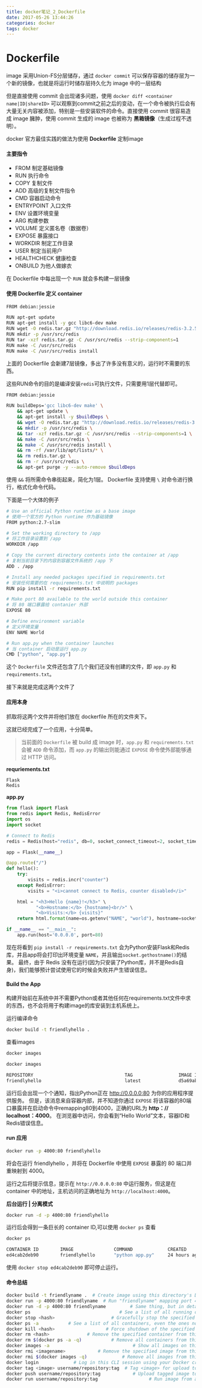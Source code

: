 ```yaml
---
title: docker笔记_2_Dockerfile
date: 2017-05-26 13:44:26
categories: docker
tags: docker
---
```


# Dockerfile

image 采用Union-FS分层储存，通过 `docker commit` 可以保存容器的储存层为一个新的镜像，也就是将运行时储存层持久化为 image 中的一层结构

但是直接使用 commit 会出现诸多问题，使用 `docker diff <container name|ID|shareID>` 可以观察到commit之前之后的变动，在一个命令被执行后会有大量无关内容被添加，特别是一些安装软件的命令。直接使用 commit 很容易造成 image 臃肿，使用 commit 生成的 image 也被称为 **黑箱镜像**（生成过程不透明）。

docker 官方最佳实践的做法为使用 **Dockerfile** 定制image

#### 主要指令

- FROM 制定基础镜像
- RUN  执行命令
- COPY 复制文件
- ADD  高级的复制文件指令
- CMD  容器启动命令
- ENTRYPOINT 入口文件
- ENV  设置环境变量
- ARG  构建参数
- VOLUME 定义匿名卷（数据卷）
- EXPOSE 暴露接口
- WORKDIR 制定工作目录
- USER    制定当前用户
- HEALTHCHECK 健康检查
- ONBUILD 为他人做嫁衣

在 Dockerfile 中每出现一个 `RUN` 就会多构建一层镜像

#### 使用 Dockerfile 定义 container

```bash
FROM debian:jessie

RUN apt-get update
RUN apt-get install -y gcc libc6-dev make
RUN wget -O redis.tar.gz "http://download.redis.io/releases/redis-3.2.5.tar.gz"
RUN mkdir -p /usr/src/redis
RUN tar -xzf redis.tar.gz -C /usr/src/redis --strip-components=1
RUN make -C /usr/src/redis
RUN make -C /usr/src/redis install
```

上面的 Dockerfile 会新建7层镜像，多出了许多没有意义的，运行时不需要的东西。

这些RUN命令的目的是编译安装`redis`可执行文件，只需要用1层代替即可。

```bash
FROM debian:jessie

RUN buildDeps='gcc libc6-dev make' \
    && apt-get update \
    && apt-get install -y $buildDeps \
    && wget -O redis.tar.gz "http://download.redis.io/releases/redis-3.2.5.tar.gz" \
    && mkdir -p /usr/src/redis \
    && tar -xzf redis.tar.gz -C /usr/src/redis --strip-components=1 \
    && make -C /usr/src/redis \
    && make -C /usr/src/redis install \
    && rm -rf /var/lib/apt/lists/* \
    && rm redis.tar.gz \
    && rm -r /usr/src/redis \
    && apt-get purge -y --auto-remove $buildDeps
```

使用 `&&` 将所需命令串街起来，简化为1层。
Dockerfile 支持使用 `\` 对命令进行换行，格式化命令代码。


下面是一个大体的例子

```bash
# Use an official Python runtime as a base image
# 使用一个官方的 Python runtime 作为基础镜像
FROM python:2.7-slim

# Set the working directory to /app
# 将工作目录设置到 /app
WORKDIR /app

# Copy the current directory contents into the container at /app
# 复制当前目录下的内容到容器文件系统的 /app 下
ADD . /app

# Install any needed packages specified in requirements.txt
# 安装任何需要的在 requirements.txt 中说明的 packages
RUN pip install -r requirements.txt

# Make port 80 available to the world outside this container
# 将 80 端口暴露给 contanier 外部
EXPOSE 80

# Define environment variable
# 定义环境变量
ENV NAME World

# Run app.py when the container launches
# 当 container 启动是运行 app.py
CMD ["python", "app.py"]
```

这个 `Dockerfile` 文件还包含了几个我们还没有创建的文件，即 `app.py` 和 `requirements.txt`。

接下来就是完成这两个文件了

#### 应用本身

抓取将这两个文件并将他们放在 dockerfile 所在的文件夹下。

这就已经完成了一个应用，十分简单。

> 当前面的 `Dockerfile` 被 build 成 image 时，`app.py` 和 `requirements.txt` 会被 `ADD` 命令添加，而 `app.py` 的输出则能通过 `EXPOSE` 命令使外部能够通过 HTTP 访问。

**requriements.txt**

```txt
Flask
Redis
```

**app.py**

```python
from flask import Flask
from redis import Redis, RedisError
import os
import socket

# Connect to Redis
redis = Redis(host="redis", db=0, socket_connect_timeout=2, socket_timeout=2)

app = Flask(__name__)

@app.route("/")
def hello():
    try:
        visits = redis.incr("counter")
    except RedisError:
        visits = "<i>cannot connect to Redis, counter disabled</i>"

    html = "<h3>Hello {name}!</h3>" \
           "<b>Hostname:</b> {hostname}<br/>" \
           "<b>Visits:</b> {visits}"
    return html.format(name=os.getenv("NAME", "world"), hostname=socket.gethostname(), visits=visits)

if __name__ == "__main__":
	app.run(host='0.0.0.0', port=80)
```

现在将看到 `pip install -r requirements.txt` 会为Python安装Flask和Redis库，并且app将会打印出环境变量 `NAME`，并且输出`socket.gethostname()`的结果。
最终，由于 Redis 没有在运行(因为只安装了Python库，并不是Redis自身)，我们能够预计尝试使用它的时候会失败并产生错误信息。

#### Build the App

构建开始前在系统中并不需要Python或者其他任何在requirements.txt文件中求的东西，也不会将用于构建image的库安装到主机系统上。

运行编译命令

```bash
docker build -t friendlyhello .
```

查看images

```bash
docker images
```

```bash
docker images

REPOSITORY                                  TAG                 IMAGE ID            CREATED             SIZE
friendlyhello                               latest              d5a69ab6bd43        24 hours ago        195 MB
```

运行后会出现一个个通知，指出Python正在 http://0.0.0.0:80 为你的应用程序提供服务。 但是，该消息来自容器内部，并不知道你通过 `EXPOSE` 将该容器的80端口暴露并在启动命令中remapping80到4000，正确的URL为 **http：// localhost：4000**。 在浏览器中访问，你会看到“Hello World”文本，容器ID和Redis错误信息。

#### run 应用

```bash
docker run -p 4000:80 friendlyhello
```

将会在运行 friendlyhello ，并将在 Dockerfile 中使用 `EXPOSE` 暴露的 80 端口并重映射到 4000。

运行之后将提示信息，提示在 `http://0.0.0.0:80` 中运行服务，但这是在 container 中的地址，主机访问的正确地址为 `http://localhost:4000`。

**后台运行 | 分离模式**

```bash
docker run -d -p 4000:80 friendlyhello
```

运行后会得到一条巨长的 container ID,可以使用 `docker ps` 查看

```bash
docker ps

CONTAINER ID        IMAGE               COMMAND             CREATED             STATUS              PORTS                  NAMES
ed4cab2deb90        friendlyhello       "python app.py"     24 hours ago        Up About a minute   0.0.0.0:4000->80/tcp   sad_curie
```
使用 `docker stop ed4cab2deb90` 即可停止运行。

#### 命令总结

```bash
docker build -t friendlyname .  # Create image using this directory's Dockerfile
docker run -p 4000:80 friendlyname  # Run "friendlyname" mapping port 4000 to 80
docker run -d -p 4000:80 friendlyname         # Same thing, but in detached mode
docker ps                                 # See a list of all running containers
docker stop <hash>                     # Gracefully stop the specified container
docker ps -a           # See a list of all containers, even the ones not running
docker kill <hash>                   # Force shutdown of the specified container
docker rm <hash>              # Remove the specified container from this machine
docker rm $(docker ps -a -q)           # Remove all containers from this machine
docker images -a                               # Show all images on this machine
docker rmi <imagename>            # Remove the specified image from this machine
docker rmi $(docker images -q)             # Remove all images from this machine
docker login             # Log in this CLI session using your Docker credentials
docker tag <image> username/repository:tag  # Tag <image> for upload to registry
docker push username/repository:tag            # Upload tagged image to registry
docker run username/repository:tag                   # Run image from a registry
```

